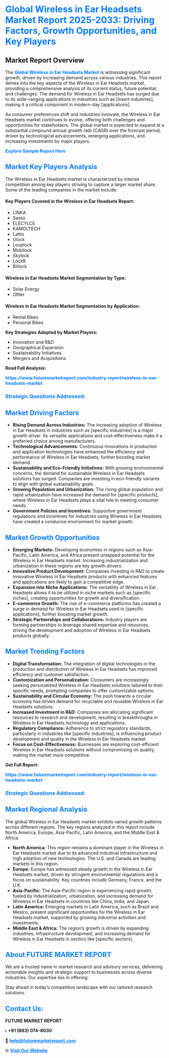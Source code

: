 <h1 style="color: #007BFF;">Global Wireless in Ear Headsets Market Report 2025-2033: Driving Factors, Growth Opportunities, and Key Players</h1>

<section id="overview">
<h2>Market Report Overview</h2>
<p>The <a href="https://www.futuremarketreport.com/industry-report/wireless-in-ear-headsets-market" style="color: #007BFF; text-decoration: none;"><strong>Global Wireless in Ear Headsets Market</strong></a> is witnessing significant growth, driven by increasing demand across various industries. This report delves into the key aspects of the Wireless in Ear Headsets market, providing a comprehensive analysis of its current status, future potential, and challenges. The demand for Wireless in Ear Headsets has surged due to its wide-ranging applications in industries such as [insert industries], making it a critical component in modern-day [applications].</p>
<p>As consumer preferences shift and industries innovate, the Wireless in Ear Headsets market continues to evolve, offering both challenges and opportunities for stakeholders. The global market is expected to expand at a substantial compound annual growth rate (CAGR) over the forecast period, driven by technological advancements, emerging applications, and increasing investments by major players.</p>
</section>

<section id="overview">
<p><a href="https://www.futuremarketreport.com/request-sample/reportId=35266" style="color: #007BFF; text-decoration: none;"><strong>Explore Sample Report Here</strong></a></p>
</section>

<section id="key-players">
<h2 style="color: #007BFF;">Market Key Players Analysis</h2>
<p>The Wireless in Ear Headsets market is characterized by intense competition among key players striving to capture a larger market share. Some of the leading companies in the market include:</p>
<h4>Key Players Covered in the Wireless in Ear Headsets Report:</h4>
<ul><li>LINKA</li><li>Seesii</li><li>ELECYLCE</li><li>KAMOLTECH</li><li>Lattis</li><li>Ulock</li><li>Looplock</li><li>Mobilock</li><li>Skylock</li><li>Lock8</li><li>Bitlock</li></ul>
<h4>Wireless in Ear Headsets Market Segmentation by Type:</h4>
<ul><li>Solar Energy</li><li>Other</li></ul>

<h4>Wireless in Ear Headsets Market Segmentation by Application:</h4>
<ul><li>Rental Bikes</li><li>Personal Bikes</li></ul>
<p><strong>Key Strategies Adopted by Market Players:</strong></p>
<ul>
<li>Innovation and R&D</li>
<li>Geographical Expansion</li>
<li>Sustainability Initiatives</li>
<li>Mergers and Acquisitions</li>
</ul>
</section>

<section>
<p><strong>Read Full Analysis: </strong></p><a href="https://www.futuremarketreport.com/industry-report/wireless-in-ear-headsets-market" style="color: #007BFF; text-decoration: none;"><strong>https://www.futuremarketreport.com/industry-report/wireless-in-ear-headsets-market</strong></a>
<h3 style="color: #007BFF;">Strategic Questions Addressed:</h3>
</section>

<section id="driving-factors">
<h2 style="color: #007BFF;">Market Driving Factors</h2>
<ul>
<li><strong>Rising Demand Across Industries:</strong> The increasing adoption of Wireless in Ear Headsets in industries such as [specific industries] is a major growth driver. Its versatile applications and cost-effectiveness make it a preferred choice among manufacturers.</li>
<li><strong>Technological Advancements:</strong> Continuous innovations in production and application technologies have enhanced the efficiency and performance of Wireless in Ear Headsets, further boosting market demand.</li>
<li><strong>Sustainability and Eco-Friendly Initiatives:</strong> With growing environmental concerns, the demand for sustainable Wireless in Ear Headsets solutions has surged. Companies are investing in eco-friendly variants to align with global sustainability goals.</li>
<li><strong>Growing Population and Urbanization:</strong> The rising global population and rapid urbanization have increased the demand for [specific products], where Wireless in Ear Headsets plays a vital role in meeting consumer needs.</li>
<li><strong>Government Policies and Incentives:</strong> Supportive government regulations and incentives for industries using Wireless in Ear Headsets have created a conducive environment for market growth.</li>
</ul>
</section>

<section id="growth-opportunities">
<h2 style="color: #007BFF;">Market Growth Opportunities</h2>
<ul>
<li><strong>Emerging Markets:</strong> Developing economies in regions such as Asia-Pacific, Latin America, and Africa present untapped potential for the Wireless in Ear Headsets market. Increasing industrialization and urbanization in these regions are key growth drivers.</li>
<li><strong>Innovative Product Development:</strong> Companies investing in R&D to create innovative Wireless in Ear Headsets products with enhanced features and applications are likely to gain a competitive edge.</li>
<li><strong>Expansion into Niche Applications:</strong> The versatility of Wireless in Ear Headsets allows it to be utilized in niche markets such as [specific niches], creating opportunities for growth and diversification.</li>
<li><strong>E-commerce Growth:</strong> The rise of e-commerce platforms has created a surge in demand for Wireless in Ear Headsets used in [specific applications], further boosting market growth.</li>
<li><strong>Strategic Partnerships and Collaborations:</strong> Industry players are forming partnerships to leverage shared expertise and resources, driving the development and adoption of Wireless in Ear Headsets products globally.</li>
</ul>
</section>

<section id="trending-factors">
<h2 style="color: #007BFF;">Market Trending Factors</h2>
<ul>
<li><strong>Digital Transformation:</strong> The integration of digital technologies in the production and distribution of Wireless in Ear Headsets has improved efficiency and customer satisfaction.</li>
<li><strong>Customization and Personalization:</strong> Consumers are increasingly seeking personalized Wireless in Ear Headsets solutions tailored to their specific needs, prompting companies to offer customizable options.</li>
<li><strong>Sustainability and Circular Economy:</strong> The push towards a circular economy has driven demand for recyclable and reusable Wireless in Ear Headsets solutions.</li>
<li><strong>Increased Investment in R&D:</strong> Companies are allocating significant resources to research and development, resulting in breakthroughs in Wireless in Ear Headsets technology and applications.</li>
<li><strong>Regulatory Compliance:</strong> Adherence to strict regulatory standards, particularly in industries like [specific industries], is influencing product development and quality in the Wireless in Ear Headsets market.</li>
<li><strong>Focus on Cost-Effectiveness:</strong> Businesses are exploring cost-efficient Wireless in Ear Headsets solutions without compromising on quality, making the market more competitive.</li>
</ul>
</section>

<section>
<p><strong>Get Full Report: </strong></p><a href="https://www.futuremarketreport.com/industry-report/wireless-in-ear-headsets-market" style="color: #007BFF; text-decoration: none;"><strong>https://www.futuremarketreport.com/industry-report/wireless-in-ear-headsets-market</strong></a>
<h3 style="color: #007BFF;">Strategic Questions Addressed:</h3>
</section>


<section id="regional-analysis">
<h2 style="color: #007BFF;">Market Regional Analysis</h2>
<p>The global Wireless in Ear Headsets market exhibits varied growth patterns across different regions. The key regions analyzed in this report include North America, Europe, Asia-Pacific, Latin America, and the Middle East & Africa:</p>
<ul>
<li><strong>North America:</strong> This region remains a dominant player in the Wireless in Ear Headsets market due to its advanced industrial infrastructure and high adoption of new technologies. The U.S. and Canada are leading markets in this region.</li>
<li><strong>Europe:</strong> Europe has witnessed steady growth in the Wireless in Ear Headsets market, driven by stringent environmental regulations and a focus on sustainability. Key countries include Germany, France, and the U.K.</li>
<li><strong>Asia-Pacific:</strong> The Asia-Pacific region is experiencing rapid growth, fueled by industrialization, urbanization, and increasing demand for Wireless in Ear Headsets in countries like China, India, and Japan.</li>
<li><strong>Latin America:</strong> Emerging markets in Latin America, such as Brazil and Mexico, present significant opportunities for the Wireless in Ear Headsets market, supported by growing industrial activities and investments.</li>
<li><strong>Middle East & Africa:</strong> The region’s growth is driven by expanding industries, infrastructure development, and increasing demand for Wireless in Ear Headsets in sectors like [specific sectors].</li>
</ul>
</section>

<footer>
<h2 style="color: #007BFF;">About FUTURE MARKET REPORT</h2>
<p>We are a trusted name in market research and advisory services, delivering actionable insights and strategic support to businesses across diverse industries. Our expertise lies in offering:</p>

<p>Stay ahead in today’s competitive landscape with our tailored research solutions.</p>

<h2 style="color: #007BFF;">Contact Us:</h2>
<p><strong>FUTURE MARKET REPORT</strong></p>
<p>📞 <strong>+91 (883) 074-8030</strong></p>
<p>📧 <strong><a href="mailto:help@futuremarketreport.com" style="color: #007BFF;">help@futuremarketreport.com</a></strong></p>
<p>🌐 <strong><a href="https://www.futuremarketreport.com/" style="color: #007BFF;">Visit Our Website</a></strong></p>
</footer>